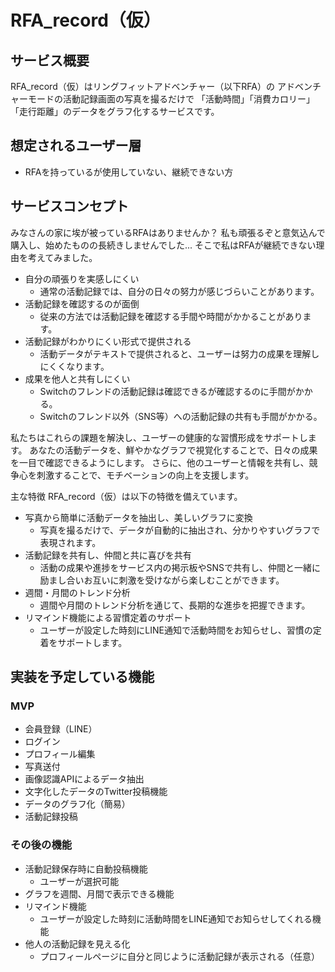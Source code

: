 # RFA_record（仮）

## サービス概要
RFA_record（仮）はリングフィットアドベンチャー（以下RFA）の
アドベンチャーモードの活動記録画面の写真を撮るだけで
「活動時間」「消費カロリー」「走行距離」のデータをグラフ化するサービスです。

## 想定されるユーザー層
- RFAを持っているが使用していない、継続できない方

## サービスコンセプト
みなさんの家に埃が被っているRFAはありませんか？
私も頑張るぞと意気込んで購入し、始めたものの長続きしませんでした...
そこで私はRFAが継続できない理由を考えてみました。

- 自分の頑張りを実感しにくい
  - 通常の活動記録では、自分の日々の努力が感じづらいことがあります。
- 活動記録を確認するのが面倒
  - 従来の方法では活動記録を確認する手間や時間がかかることがあります。
- 活動記録がわかりにくい形式で提供される
  - 活動データがテキストで提供されると、ユーザーは努力の成果を理解しにくくなります。
- 成果を他人と共有しにくい
  - Switchのフレンドの活動記録は確認できるが確認するのに手間がかかる。
  - Switchのフレンド以外（SNS等）への活動記録の共有も手間がかかる。

私たちはこれらの課題を解決し、ユーザーの健康的な習慣形成をサポートします。
あなたの活動データを、鮮やかなグラフで視覚化することで、日々の成果を一目で確認できるようにします。
さらに、他のユーザーと情報を共有し、競争心を刺激することで、モチベーションの向上を支援します。

主な特徴
RFA_record（仮）は以下の特徴を備えています。

- 写真から簡単に活動データを抽出し、美しいグラフに変換
  - 写真を撮るだけで、データが自動的に抽出され、分かりやすいグラフで表現されます。
- 活動記録を共有し、仲間と共に喜びを共有
  - 活動の成果や進捗をサービス内の掲示板やSNSで共有し、仲間と一緒に励まし合いお互いに刺激を受けながら楽しむことができます。
- 週間・月間のトレンド分析
  - 週間や月間のトレンド分析を通じて、長期的な進歩を把握できます。
- リマインド機能による習慣定着のサポート
  - ユーザーが設定した時刻にLINE通知で活動時間をお知らせし、習慣の定着をサポートします。

## 実装を予定している機能
### MVP
- 会員登録（LINE）
- ログイン
- プロフィール編集
- 写真送付
- 画像認識APIによるデータ抽出
- 文字化したデータのTwitter投稿機能
- データのグラフ化（簡易）
- 活動記録投稿

### その後の機能
- 活動記録保存時に自動投稿機能
  - ユーザーが選択可能
- グラフを週間、月間で表示できる機能
- リマインド機能
  - ユーザーが設定した時刻に活動時間をLINE通知でお知らせしてくれる機能
- 他人の活動記録を見える化
  - プロフィールページに自分と同じように活動記録が表示される（任意）
